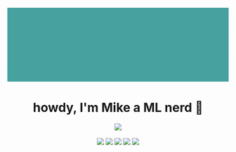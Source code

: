 <p align="center">
  <img src="images/pfp.gif" />
</p>

<h1 align="center">
  howdy, I'm Mike a ML nerd 👋
</h1> 
<p align="center">
  <img src="https://github-readme-streak-stats.herokuapp.com/?user=michaelthechef&theme=gotham" />
</p>

<p align="center">
  <img src="https://img.shields.io/badge/Java-212121?style=for-the-badge&logo=ubuntu">
  <img src="https://img.shields.io/badge/Typescript-212121?style=for-the-badge&logo=typescript">
  <img src="https://img.shields.io/badge/Python-212121?style=for-the-badge&logo=python">
  <img src="https://img.shields.io/badge/Rust-212121?style=for-the-badge&logo=rust">
  <img src="https://img.shields.io/badge/C++-212121?style=for-the-badge&logo=c">
</p>
